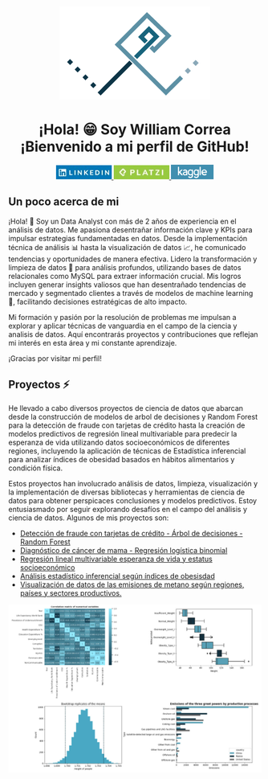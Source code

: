 <p align="center">
  <img src="Logo-persona_Fondo_blanco.png" alt="Logo_personal">
</p>
<h1 align="center">¡Hola! 😁
Soy William Correa <br>
¡Bienvenido a mi perfil de GitHub! </h1>


<p align="center">
  <a href="https://www.linkedin.com/in/william-correa-740a3b229/">
    <img src="boton_linkedin.jpeg" alt="Botón LinkedIn">
  </a>
  <a href="https://platzi.com/p/williamccs/">
    <img src="boton_platzi.jpeg" alt="Botón Platzi">
  </a>
  
  <a href="https://www.kaggle.com/williamccs/code">
    <img src="logo_kaggle.png" alt="Botón Kaggle">
  </a>
  
</p>

## Un poco acerca de mi

<p >
¡Hola! 👋 Soy un Data Analyst con más de 2 años de experiencia en el análisis de datos. Me apasiona desentrañar información clave y KPIs para impulsar estrategias fundamentadas en datos. Desde la implementación técnica de análisis 📊 hasta la visualización de datos 📈, he comunicado tendencias y oportunidades de manera efectiva. Lidero la transformación y limpieza de datos 🧹 para análisis profundos, utilizando bases de datos relacionales como MySQL para extraer información crucial. Mis logros incluyen generar insights valiosos que han desentrañado tendencias de mercado y segmentado clientes a través de modelos de machine learning 🤖, facilitando decisiones estratégicas de alto impacto.

Mi formación y pasión por la resolución de problemas me impulsan a explorar y aplicar técnicas de vanguardia en el campo de la ciencia y analisis de datos. Aquí encontrarás proyectos y contribuciones que reflejan mi interés en esta área y mi constante aprendizaje.

¡Gracias por visitar mi perfil!
</p>

## Proyectos ⚡

<p>
He llevado a cabo diversos proyectos de ciencia de datos que abarcan desde la construcción de modelos de arbol de decisiones y Random Forest para la detección de fraude con tarjetas de crédito hasta la creación de modelos predictivos de regresión lineal multivariable para predecir la esperanza de vida utilizando datos socioeconómicos de diferentes regiones, incluyendo la aplicación de técnicas de Estadística inferencial para analizar índices de obesidad basados en hábitos alimentarios y condición física.

Estos proyectos han involucrado análisis de datos, limpieza, visualización y la implementación de diversas bibliotecas y herramientas de ciencia de datos para obtener perspicaces conclusiones y modelos predictivos. Estoy entusiasmado por seguir explorando desafíos en el campo del análisis y ciencia de datos.
 Algunos de mis proyectos son:
 </p>

* [Detección de fraude con tarjetas de crédito - Árbol de decisiones - Random Forest](https://github.com/William-CCS96/Credit-card-fraud-predictive-model-with_decision_tree_and_random_forest)
* [Diagnóstico de cáncer de mama - Regresión logística binomial](https://github.com/William-CCS96/binomial_logistic-regression_diagnostic_breast_cancer_isconsin)
* [Regresión lineal multivariable esperanza de vida y estatus socioeconómico](https://github.com/William-CCS96/linear_regression_life_expectancy_and_socioeconomic)
* [Análisis estadístico inferencial según índices de obesisdad](https://github.com/William-CCS96/inferential_statitics_obesity_dataset-introduction)
* [Visualización de datos de las emisiones de metano según regiones, países y sectores productivos.](https://github.com/William-CCS96/matplotlib_seaborn_libraries_global_methane_emissions)

<p align="center">
  <img src="Visualizaciones_proyectos.jpg" alt="Visualizaciones proyectos.jpg">
</p>
<!--
**William-CCS96/William-CCS96** is a ✨ _special_ ✨ repository because its `README.md` (this file) appears on your GitHub profile.

Here are some ideas to get you started:

- 🔭 I’m currently working on ...
- 🌱 I’m currently learning ...
- 👯 I’m looking to collaborate on ...
- 🤔 I’m looking for help with ...
- 💬 Ask me about ...
- 📫 How to reach me: ...
- 😄 Pronouns: ...
- ⚡ Fun fact: ...
-->
